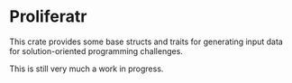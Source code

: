 # Proliferatr

This crate provides some base structs and traits for generating input data for
solution-oriented programming challenges.

This is still very much a work in progress.
